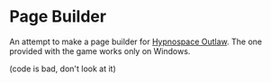 Page Builder
============

An attempt to make a page builder for [Hypnospace Outlaw](http://www.hypnospace.net/). The one provided with the game works only on Windows.

(code is bad, don't look at it)